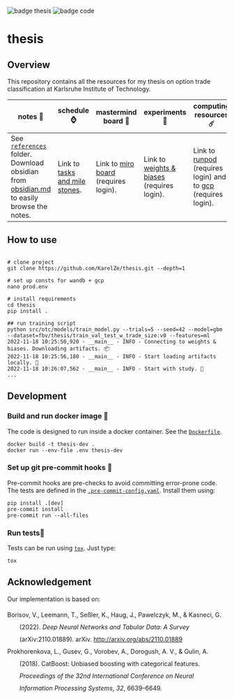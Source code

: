 ![badge thesis](https://github.com/KarelZe/thesis/actions/workflows/action_latex.yaml/badge.svg)
![badge code](https://github.com/KarelZe/thesis/actions/workflows/action_python.yaml/badge.svg)

# thesis

## Overview

This repository contains all the resources for my thesis on option trade classification at Karlsruhe Institute of Technology.

| notes 📜  |schedule ⌚   |mastermind board 🥷   |experiments 🧪   |computing resources ☄️   |document 🎓|
|---|---|---|---|---|---|
|See [`references`](https://github.com/KarelZe/thesis/tree/main/references) folder. Download obsidian from [obsidian.md](https://obsidian.md/) to easily browse the notes.   | Link to [tasks and mile stones](https://github.com/KarelZe/thesis/milestones?direction=asc&sort=due_date&state=open).  |Link to [miro board](https://miro.com/app/board/uXjVPPRCa6s=/) (requires login).   | Link to [weights & biases](https://wandb.ai/fbv/thesis) (requires login). |Link to [runpod](https://www.runpod.io/console/pods) (requires login) and to [gcp](https://console.cloud.google.com/welcome?project=flowing-mantis-239216) (requires login).|see [`releases`](https://github.com/KarelZe/thesis/releases/).|

## How to use

```shell

# clone project
git clone https://github.com/KarelZe/thesis.git --depth=1

# set up consts for wandb + gcp
nano prod.env

# install requirements
cd thesis
pip install .

## run training script
python src/otc/models/train_model.py --trials=5 --seed=42 --model=gbm --dataset=fbv/thesis/train_val_test_w_trade_size:v0 --features=ml
2022-11-18 10:25:50,920 - __main__ - INFO - Connecting to weights & biases. Downloading artifacts. 📦
2022-11-18 10:25:56,180 - __main__ - INFO - Start loading artifacts locally. 🐢
2022-11-18 10:26:07,562 - __main__ - INFO - Start with study. 🦄
...
```

## Development

### Build and run docker image 🐳
The code is designed to run inside a docker container. See the [`Dockerfile`](https://github.com/KarelZe/thesis/blob/main/Dockerfile).
```shell
docker build -t thesis-dev .
docker run --env-file .env thesis-dev
```

### Set up git pre-commit hooks 🐙
Pre-commit hooks are pre-checks to avoid committing error-prone code. The tests are defined in the [`.pre-commit-config.yaml`](https://github.com/KarelZe/thesis/blob/main/.pre-commit-config.yaml). Install them using:
```shell
pip install .[dev]
pre-commit install
pre-commit run --all-files
```
### Run tests🧯
Tests can be run using [`tox`](https://tox.wiki/en/latest/). Just type:
```shell
tox
```
## Acknowledgement
Our implementation is based on:

<div class="csl-bib-body" style="line-height: 2; margin-left: 2em; text-indent:-2em;">
  <div class="csl-entry">Borisov, V., Leemann, T., Seßler, K., Haug, J., Pawelczyk, M., &amp; Kasneci, G. (2022). <i>Deep Neural Networks and Tabular Data: A Survey</i> (arXiv:2110.01889). arXiv. <a href="http://arxiv.org/abs/2110.01889">http://arxiv.org/abs/2110.01889</a></div>
  <span class="Z3988" title="url_ver=Z39.88-2004&amp;ctx_ver=Z39.88-2004&amp;rfr_id=info%3Asid%2Fzotero.org%3A2&amp;rft_val_fmt=info%3Aofi%2Ffmt%3Akev%3Amtx%3Adc&amp;rft.type=preprint&amp;rft.title=Deep%20Neural%20Networks%20and%20Tabular%20Data%3A%20A%20Survey&amp;rft.identifier=http%3A%2F%2Farxiv.org%2Fabs%2F2110.01889&amp;rft.aufirst=Vadim&amp;rft.aulast=Borisov&amp;rft.au=Vadim%20Borisov&amp;rft.au=Tobias%20Leemann&amp;rft.au=Kathrin%20Se%C3%9Fler&amp;rft.au=Johannes%20Haug&amp;rft.au=Martin%20Pawelczyk&amp;rft.au=Gjergji%20Kasneci&amp;rft.date=2022"></span>
</div>
<div class="csl-bib-body" style="line-height: 2; margin-left: 2em; text-indent:-2em;">
  <div class="csl-entry">Prokhorenkova, L., Gusev, G., Vorobev, A., Dorogush, A. V., &amp; Gulin, A. (2018). CatBoost: Unbiased boosting with categorical features. <i>Proceedings of the 32nd International Conference on Neural Information Processing Systems</i>, <i>32</i>, 6639–6649.</div>
  <span class="Z3988" title="url_ver=Z39.88-2004&amp;ctx_ver=Z39.88-2004&amp;rfr_id=info%3Asid%2Fzotero.org%3A2&amp;rft_val_fmt=info%3Aofi%2Ffmt%3Akev%3Amtx%3Abook&amp;rft.genre=proceeding&amp;rft.atitle=CatBoost%3A%20unbiased%20boosting%20with%20categorical%20features&amp;rft.btitle=Proceedings%20of%20the%2032nd%20International%20Conference%20on%20Neural%20Information%20Processing%20Systems&amp;rft.place=Red%20Hook%2C%20NY&amp;rft.publisher=Curran%20Associates%20Inc.&amp;rft.series=NeurIPS%202018&amp;rft.aufirst=Liudmila&amp;rft.aulast=Prokhorenkova&amp;rft.au=Liudmila%20Prokhorenkova&amp;rft.au=Gleb%20Gusev&amp;rft.au=Aleksandr%20Vorobev&amp;rft.au=Anna%20Veronika%20Dorogush&amp;rft.au=Andrey%20Gulin&amp;rft.date=2018&amp;rft.pages=6639%E2%80%936649&amp;rft.spage=6639&amp;rft.epage=6649"></span>
</div>
